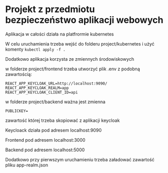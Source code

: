 # Projekt z przedmiotu bezpieczeństwo aplikacji webowych

Aplikacja w całości działa na platfrormie kubernetes

W celu uruchamienia trzeba wejść do folderu project/kubernetes i użyć komenty `kubectl apply -f .`

Dodatkowo aplikacja korzysta ze zmiennych środowiskowych

w folderze project/frontend trzeba utworzyć plik .env z podobną zawartością:

```
REACT_APP_KEYCLOAK_URL=http://localhost:9090/
REACT_APP_KEYCLOAK_REALM=app
REACT_APP_KEYCLOAK_CLIENT_ID=api
```

w folderze project/backend ważna jest zmienna 
```
PUBLICKEY=
```

zawartość której trzeba skopiować z aplikacji keycloak

Keycloack działa pod adresem localhost:9090

Frontend pod adresem localhost:3000

Backend pod adresem localhost:5000

Dodatkowo przy pierwszym uruchamieniu trzeba załadować zawartość pliku app-realm.json 


